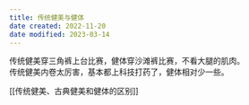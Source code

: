 ```yaml
---
title: 传统健美与健体
date created: 2022-11-20
date modified: 2023-03-14
---
```


传统健美穿三角裤上台比赛，健体穿沙滩裤比赛，不看大腿的肌肉。  
传统健美内卷太厉害，基本都上科技打药了，健体相对少一些。

[[传统健美、古典健美和健体的区别]]
